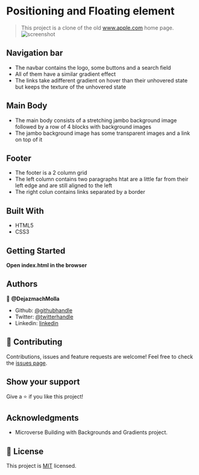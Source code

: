 # Positioning and Floating element

> This project is a clone of the old www.apple.com home page.
> ![screenshot](https://imgur.com/H6JcW0N.png)
## Navigation bar

- The navbar contains the logo, some buttons and a search field
- All of them have a similar gradient effect
- The links take adifferent gradient on hover than their unhovered state but keeps the texture of the unhovered state

## Main Body

- The main body consists of a stretching jambo background image followed by a row of 4 blocks with background images
- The jambo background image has some transparent images and a link on top of it

## Footer

- The footer is a 2 column grid
- The left column contains two paragraphs htat are a little far from their left edge and are still aligned to the left
- The right colun contains links separated by a border

## Built With

- HTML5
- CSS3

## Getting Started

**Open index.html in the browser**

## Authors

:bust_in_silhouette: **@DejazmachMolla**

- Github: [@githubhandle](https://github.com/DejazmachMolla)
- Twitter: [@twitterhandle](https://twitter.com/DJATSS)
- Linkedin: [linkedin](https://www.linkedin.com/in/dejazmach-getachew-027aabaa/)

## :handshake: Contributing

Contributions, issues and feature requests are welcome!
Feel free to check the [issues page](issues/).

## Show your support

Give a :star:️ if you like this project!

## Acknowledgments

- Microverse Building with Backgrounds and Gradients project.

## :memo: License

This project is [MIT](lic.url) licensed.
